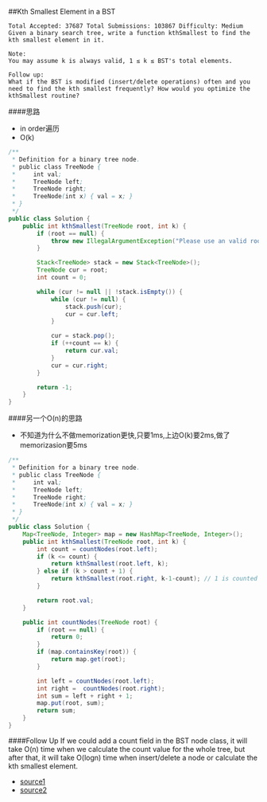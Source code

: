 ##Kth Smallest Element in a BST

	Total Accepted: 37687 Total Submissions: 103867 Difficulty: Medium
	Given a binary search tree, write a function kthSmallest to find the kth smallest element in it.

	Note:
	You may assume k is always valid, 1 ≤ k ≤ BST's total elements.

	Follow up:
	What if the BST is modified (insert/delete operations) often and you need to find the kth smallest frequently? How would you optimize the kthSmallest routine?

####思路
- in order遍历
- O(k)

```java
/**
 * Definition for a binary tree node.
 * public class TreeNode {
 *     int val;
 *     TreeNode left;
 *     TreeNode right;
 *     TreeNode(int x) { val = x; }
 * }
 */
public class Solution {
    public int kthSmallest(TreeNode root, int k) {
        if (root == null) {
            throw new IllegalArgumentException("Please use an valid root");
        }

        Stack<TreeNode> stack = new Stack<TreeNode>();
        TreeNode cur = root;
        int count = 0;

        while (cur != null || !stack.isEmpty()) {
            while (cur != null) {
                stack.push(cur);
                cur = cur.left;
            }

            cur = stack.pop();
            if (++count == k) {
                return cur.val;
            }
            cur = cur.right;
        }

        return -1;
    }
}
```

####另一个O(n)的思路
- 不知道为什么不做memorization更快,只要1ms,上边O(k)要2ms,做了memorizasion要5ms

```java
/**
 * Definition for a binary tree node.
 * public class TreeNode {
 *     int val;
 *     TreeNode left;
 *     TreeNode right;
 *     TreeNode(int x) { val = x; }
 * }
 */
public class Solution {
    Map<TreeNode, Integer> map = new HashMap<TreeNode, Integer>();
    public int kthSmallest(TreeNode root, int k) {
        int count = countNodes(root.left);
        if (k <= count) {
            return kthSmallest(root.left, k);
        } else if (k > count + 1) {
            return kthSmallest(root.right, k-1-count); // 1 is counted as current node
        }

        return root.val;
    }

    public int countNodes(TreeNode root) {
        if (root == null) {
            return 0;
        }
        if (map.containsKey(root)) {
            return map.get(root);
        }

        int left = countNodes(root.left);
        int right =  countNodes(root.right);
        int sum = left + right + 1;
        map.put(root, sum);
        return sum;
    }
}
```

####Follow Up
If we could add a count field in the BST node class, it will take O(n) time when we calculate the count value for the whole tree, but after that, it will take O(logn) time when insert/delete a node or calculate the kth smallest element.

- [source1](https://leetcode.com/discuss/43464/what-if-you-could-modify-the-bst-nodes-structure)
- [source2](http://www.geeksforgeeks.org/find-k-th-smallest-element-in-bst-order-statistics-in-bst/)
